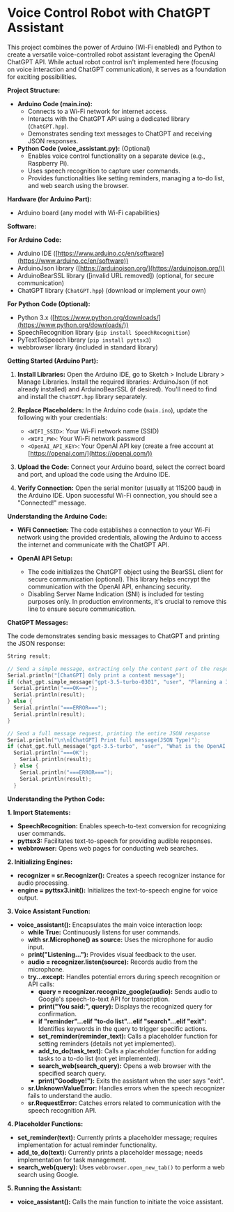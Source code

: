 # Voice Control Robot with ChatGPT Assistant

This project combines the power of Arduino (Wi-Fi enabled) and Python to create a versatile voice-controlled robot assistant leveraging the OpenAI ChatGPT API. While actual robot control isn't implemented here (focusing on voice interaction and ChatGPT communication), it serves as a foundation for exciting possibilities.

**Project Structure:**

* **Arduino Code (main.ino):**
   - Connects to a Wi-Fi network for internet access.
   - Interacts with the ChatGPT API using a dedicated library (`ChatGPT.hpp`).
   - Demonstrates sending text messages to ChatGPT and receiving JSON responses.
* **Python Code (voice_assistant.py):** (Optional)
   - Enables voice control functionality on a separate device (e.g., Raspberry Pi).
   - Uses speech recognition to capture user commands.
   - Provides functionalities like setting reminders, managing a to-do list, and web search using the browser.

**Hardware (for Arduino Part):**

* Arduino board (any model with Wi-Fi capabilities)

**Software:**

**For Arduino Code:**

* Arduino IDE ([https://www.arduino.cc/en/software](https://www.arduino.cc/en/software))
* ArduinoJson library ([https://arduinojson.org/](https://arduinojson.org/))
* ArduinoBearSSL library ([invalid URL removed]) (optional, for secure communication)
* ChatGPT library (`ChatGPT.hpp`) (download or implement your own)

**For Python Code (Optional):**

* Python 3.x ([https://www.python.org/downloads/](https://www.python.org/downloads/))
* SpeechRecognition library (`pip install SpeechRecognition`)
* PyTextToSpeech library (`pip install pyttsx3`)
* webbrowser library (included in standard library)

**Getting Started (Arduino Part):**

1. **Install Libraries:**
   Open the Arduino IDE, go to Sketch > Include Library > Manage Libraries. Install the required libraries: ArduinoJson (if not already installed) and ArduinoBearSSL (if desired). You'll need to find and install the `ChatGPT.hpp` library separately.

2. **Replace Placeholders:**
   In the Arduino code (`main.ino`), update the following with your credentials:
     - `<WIFI_SSID>`: Your Wi-Fi network name (SSID)
     - `<WIFI_PW>`: Your Wi-Fi network password
     - `<OpenAI_API_KEY>`: Your OpenAI API key (create a free account at [https://openai.com/](https://openai.com/))

3. **Upload the Code:**
   Connect your Arduino board, select the correct board and port, and upload the code using the Arduino IDE.

4. **Verify Connection:**
   Open the serial monitor (usually at 115200 baud) in the Arduino IDE. Upon successful Wi-Fi connection, you should see a "Connected!" message.

**Understanding the Arduino Code:**

- **WiFi Connection:**
   The code establishes a connection to your Wi-Fi network using the provided credentials, allowing the Arduino to access the internet and communicate with the ChatGPT API.

- **OpenAI API Setup:**
   - The code initializes the ChatGPT object using the BearSSL client for secure communication (optional). This library helps encrypt the communication with the OpenAI API, enhancing security.
   - Disabling Server Name Indication (SNI) is included for testing purposes only. In production environments, it's crucial to remove this line to ensure secure communication.

**ChatGPT Messages:**

The code demonstrates sending basic messages to ChatGPT and printing the JSON response:

```c++
String result;

// Send a simple message, extracting only the content part of the response
Serial.println("[ChatGPT] Only print a content message");
if (chat_gpt.simple_message("gpt-3.5-turbo-0301", "user", "Planning a 3-day trip to San Diego", result)) {
  Serial.println("===OK===");
  Serial.println(result);
} else {
  Serial.println("===ERROR===");
  Serial.println(result);
}

// Send a full message request, printing the entire JSON response
Serial.println("\n\n[ChatGPT] Print full message(JSON Type)");
if (chat_gpt.full_message("gpt-3.5-turbo", "user", "What is the OpenAI mission?", result)) {
  Serial.println("===OK");
    Serial.println(result);
  } else {
    Serial.println("===ERROR===");
    Serial.println(result);
  }
```
**Understanding the Python Code:**

**1. Import Statements:**

- **SpeechRecognition:** Enables speech-to-text conversion for recognizing user commands.
- **pyttsx3:** Facilitates text-to-speech for providing audible responses.
- **webbrowser:** Opens web pages for conducting web searches.

**2. Initializing Engines:**

- **recognizer = sr.Recognizer():** Creates a speech recognizer instance for audio processing.
- **engine = pyttsx3.init():** Initializes the text-to-speech engine for voice output.

**3. Voice Assistant Function:**

- **voice_assistant():** Encapsulates the main voice interaction loop:
   - **while True:** Continuously listens for user commands.
   - **with sr.Microphone() as source:** Uses the microphone for audio input.
   - **print("Listening..."):** Provides visual feedback to the user.
   - **audio = recognizer.listen(source):** Records audio from the microphone.
   - **try...except:** Handles potential errors during speech recognition or API calls:
     - **query = recognizer.recognize_google(audio):** Sends audio to Google's speech-to-text API for transcription.
     - **print("You said:", query):** Displays the recognized query for confirmation.
     - **if "reminder"...elif "to-do list"...elif "search"...elif "exit":** Identifies keywords in the query to trigger specific actions.
     - **set_reminder(reminder_text):** Calls a placeholder function for setting reminders (details not yet implemented).
     - **add_to_do(task_text):** Calls a placeholder function for adding tasks to a to-do list (not yet implemented).
     - **search_web(search_query):** Opens a web browser with the specified search query.
     - **print("Goodbye!"):** Exits the assistant when the user says "exit".
   - **sr.UnknownValueError:** Handles errors when the speech recognizer fails to understand the audio.
   - **sr.RequestError:** Catches errors related to communication with the speech recognition API.

**4. Placeholder Functions:**

- **set_reminder(text):** Currently prints a placeholder message; requires implementation for actual reminder functionality.
- **add_to_do(text):** Currently prints a placeholder message; needs implementation for task management.
- **search_web(query):** Uses `webbrowser.open_new_tab()` to perform a web search using Google.

**5. Running the Assistant:**

- **voice_assistant():** Calls the main function to initiate the voice assistant.
